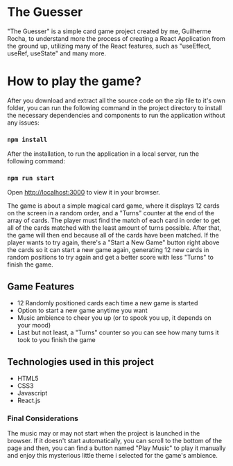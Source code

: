# The Guesser

"The Guesser" is a simple card game project created by me, Guilherme Rocha, to understand more the process of creating a React Application from the ground up, utilizing many of the React features, such as "useEffect, useRef, useState" and many more.

# How to play the game?

After you download and extract all the source code on the zip file to it's own folder, you can run the following command in the project directory to install the necessary dependencies and components to run the application without any issues:

### `npm install`

After the installation, to run the application in a local server, run the following command:

### `npm run start`

Open [http://localhost:3000](http://localhost:3000) to view it in your browser.

The game is about a simple magical card game, where it displays 12 cards on the screen in a random order, and a "Turns" counter at the end of the array of cards. The player must find the match of each card in order to get all of the cards matched with the least amount of turns possible. After that, the game will then end because all of the cards have been matched.
If the player wants to try again, there's a "Start a New Game" button right above the cards so it can start a new game again, generating 12 new cards in random positions to try again and get a better score with less "Turns" to finish the game.

## Game Features

- 12 Randomly positioned cards each time a new game is started
- Option to start a new game anytime you want
- Music ambience to cheer you up (or to spook you up, it depends on your mood)
- Last but not least, a "Turns" counter so you can see how many turns it took to you finish the game

## Technologies used in this project

- HTML5
- CSS3
- Javascript
- React.js

### Final Considerations

The music may or may not start when the project is launched in the browser. If it doesn't start automatically, 
you can scroll to the bottom of the page and then, you can find a button named "Play Music" to play it manually and
enjoy this mysterious little theme i selected for the game's ambience.